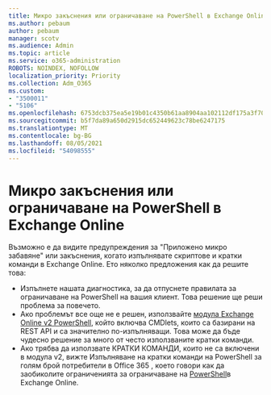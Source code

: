 ```yaml
---
title: Микро закъснения или ограничаване на PowerShell в Exchange Online
ms.author: pebaum
author: pebaum
manager: scotv
ms.audience: Admin
ms.topic: article
ms.service: o365-administration
ROBOTS: NOINDEX, NOFOLLOW
localization_priority: Priority
ms.collection: Adm_O365
ms.custom:
- "3500011"
- "5106"
ms.openlocfilehash: 6753dcb375ea5e19b01c4350b61aa8904aa102112df175a3f70281d18a634dbf
ms.sourcegitcommit: b5f7da89a650d2915dc652449623c78be6247175
ms.translationtype: MT
ms.contentlocale: bg-BG
ms.lasthandoff: 08/05/2021
ms.locfileid: "54098555"
---
```

# <a name="micro-delays-or-throttling-in-exchange-online-powershell"></a>Микро закъснения или ограничаване на PowerShell в Exchange Online

Възможно е да видите предупреждения за "Приложено микро забавяне" или закъснения, когато изпълнявате скриптове и кратки команди в Exchange Online. Ето няколко предложения как да решите това:

- Изпълнете нашата диагностика, за да отпуснете правилата за ограничаване на PowerShell на вашия клиент. Това решение ще реши проблема за повечето.
- Ако проблемът все още не е решен, използвайте [модула Exchange Online v2 PowerShell](/powershell/exchange/exchange-online/exchange-online-powershell-v2/exchange-online-powershell-v2?view=exchange-ps&preserve-view=true), който включва CMDlets, които са базирани на REST API и са значително по-изпълняващи. Това може да бъде чудесно решение за много от често използваните кратки команди.
- Ако трябва да използвате КРАТКИ КОМАНДИ, които не са включени в модула v2, вижте Изпълняване на кратки команди на PowerShell за голям брой потребители в Office 365 , което говори как да заобиколите ограниченията за ограничаване на [PowerShell](https://techcommunity.microsoft.com/t5/exchange-team-blog/updated-running-powershell-cmdlets-for-large-numbers-of-users-in/ba-p/1000628#)в Exchange Online.
